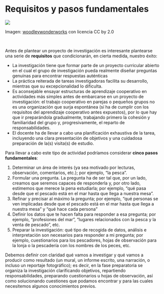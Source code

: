
# Requisitos y pasos fundamentales

![](https://raw.githubusercontent.com/catedu/abp/master/img/696e7665737469676163696fcc816e5f64655f63616d706f.jpg)

Imagen: [woodleywonderworks](http://www.flickr.com/photos/wwworks/4121373286/in/photostream/) con licencia CC by 2.0

 

Antes de plantear un proyecto de investigación es interesante plantearse una serie de **requisitos** que condicionarán, en cierta medida, nuestro éxito:

- La investigación tiene que formar parte de un proyecto curricular abierto en el cual el grupo de investigación pueda realmente diseñar preguntas genuinas para encontrar respuestas auténticas
- La práctica reiterada de tareas investigadoras facilita su desarrollo, mientras que su excepcionalidad lo dificulta.
- Es aconsejable ensayar estructuras de aprendizaje cooperativo en actividades más simples antes de embarcarse en un proyecto de investigación: el trabajo cooperativo en parejas o pequeños grupos no es una organización que surja espontánea (sí ha de cumplir con los requisitos del aprendizaje cooperativo antes expuestos), por lo que hay que ir preparándola gradualmente, trabajando primero la cohesión y familiaridad del grupo y, progresivamente, el reparto de responsabilidades.
- El docente ha de llevar a cabo una planificación exhaustiva de la tarea, incluyendo una clara presentación de objetivos y una cuidadosa preparación de la(s) visita(s) de estudio.

Para llevar a cabo este tipo de actividad podríamos considerar **cinco pasos fundamentales**:

1. Determinar un área de interés (ya sea motivado por lecturas, observación, comentarios, etc.); por ejemplo, “la pesca”.
1. Formular una pregunta. La pregunta ha de ser tal que, por un lado, creamos que seremos capaces de responderla y, por otro lado, estimemos que merece la pena estudiarla; por ejemplo, “qué pasa desde que el pescado está en el mar hasta que llega a nuestra mesa”.
1. Refinar y precisar al máximo la pregunta; por ejemplo, “qué personas se ven implicadas desde que el pescado está en el mar hasta que llega a nuestra mesa” y “qué hace cada persona”
1. Definir los datos que te hacen falta para responder a esa pregunta; por ejemplo, “profesiones del mar”, “lugares relacionados con la pesca y la venta de pescado”, etc.
1. Preparar la investigación: qué tipo de recogida de datos, análisis e interpretación son necesarios para responder a mi pregunta; por ejemplo, cuestionarios para los pescadores, hojas de observación para la lonja o la pescadería con los nombres de los peces, etc.

Debemos definir con claridad qué vamos a investigar y qué vamos a producir como resultado (un mural, un informe escrito, una narración, o incluso un reportaje fotográfico); es decir, en la fase preparatoria se organiza la investigación clarificando objetivos, repartiendo responsabilidades, preparando cuestionarios u hojas de observación, así como solucionando cuestiones que podamos encontrar y para las cuales necesitemos algunos conocimientos previos.
